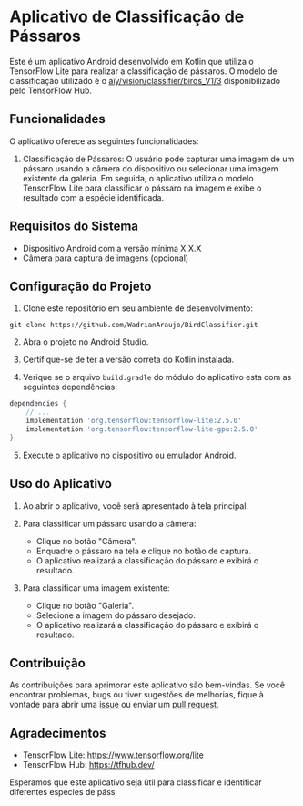# Aplicativo de Classificação de Pássaros

Este é um aplicativo Android desenvolvido em Kotlin que utiliza o TensorFlow Lite para realizar a classificação de pássaros. O modelo de classificação utilizado é o [aiy/vision/classifier/birds_V1/3](https://tfhub.dev/google/lite-model/aiy/vision/classifier/birds_V1/3) disponibilizado pelo TensorFlow Hub.

## Funcionalidades

O aplicativo oferece as seguintes funcionalidades:

1. Classificação de Pássaros: O usuário pode capturar uma imagem de um pássaro usando a câmera do dispositivo ou selecionar uma imagem existente da galeria. Em seguida, o aplicativo utiliza o modelo TensorFlow Lite para classificar o pássaro na imagem e exibe o resultado com a espécie identificada.

## Requisitos do Sistema

- Dispositivo Android com a versão mínima X.X.X
- Câmera para captura de imagens (opcional)

## Configuração do Projeto

1. Clone este repositório em seu ambiente de desenvolvimento:

```shell
git clone https://github.com/WadrianAraujo/BirdClassifier.git
```

2. Abra o projeto no Android Studio.

3. Certifique-se de ter a versão correta do Kotlin instalada.

4. Verique se o arquivo `build.gradle` do módulo do aplicativo esta com as seguintes dependências:

```groovy
dependencies {
    // ...
    implementation 'org.tensorflow:tensorflow-lite:2.5.0'
    implementation 'org.tensorflow:tensorflow-lite-gpu:2.5.0'
}
```

5. Execute o aplicativo no dispositivo ou emulador Android.

## Uso do Aplicativo

1. Ao abrir o aplicativo, você será apresentado à tela principal.

2. Para classificar um pássaro usando a câmera:
   - Clique no botão "Câmera".
   - Enquadre o pássaro na tela e clique no botão de captura.
   - O aplicativo realizará a classificação do pássaro e exibirá o resultado.

3. Para classificar uma imagem existente:
   - Clique no botão "Galeria".
   - Selecione a imagem do pássaro desejado.
   - O aplicativo realizará a classificação do pássaro e exibirá o resultado.

## Contribuição

As contribuições para aprimorar este aplicativo são bem-vindas. Se você encontrar problemas, bugs ou tiver sugestões de melhorias, fique à vontade para abrir uma [issue](https://github.com/seu-usuario/nome-do-repositorio/issues) ou enviar um [pull request](https://github.com/seu-usuario/nome-do-repositorio/pulls).

## Agradecimentos

- TensorFlow Lite: https://www.tensorflow.org/lite
- TensorFlow Hub: https://tfhub.dev/

Esperamos que este aplicativo seja útil para classificar e identificar diferentes espécies de páss

